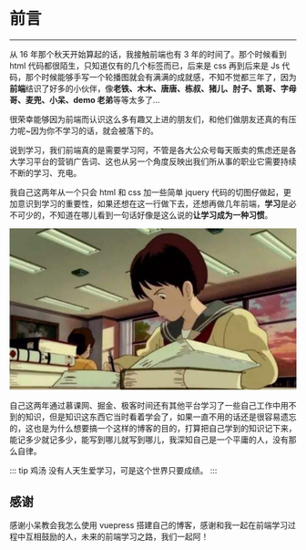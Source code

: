 # 前言

---

从 16 年那个秋天开始算起的话，我接触前端也有 3 年的时间了。那个时候看到 html 代码都很陌生，只知道仅有的几个标签而已，后来是 css 再到后来是 Js 代码，那个时候能够手写一个轮播图就会有满满的成就感，不知不觉都三年了，因为**前端**结识了好多的小伙伴，像**老铁、木木、唐唐、栋叔、猪儿、肘子、凯哥、字母哥、麦兜、小呆、demo 老弟**等等太多了...

很荣幸能够因为前端而认识这么多有趣又上进的朋友们，和他们做朋友还真的有压力呢~因为你不学习的话，就会被落下的。

说到学习，我们前端真的是需要学习阿，不管是各大公众号每天贩卖的焦虑还是各大学习平台的营销广告词、这也从另一个角度反映出我们所从事的职业它需要持续不断的学习、充电。

我自己这两年从一个只会 html 和 css 加一些简单 jquery 代码的切图仔做起，更加意识到学习的重要性，如果还想在这一行做下去，还想再做几年前端，**学习**是必不可少的，不知道在哪儿看到一句话好像是这么说的**让学习成为一种习惯**。

![node](./images/qianyan/xuexi.jpg)

自己这两年通过慕课网、掘金、极客时间还有其他平台学习了一些自己工作中用不到的知识，但是知识这东西它当时看着学会了，如果一直不用的话还是很容易遗忘的，这也是为什么想要搞一个这样的博客的目的，打算把自己学到的知识记下来，能记多少就记多少，能写到哪儿就写到哪儿，我深知自己是一个平庸的人，没有那么自律。

::: tip 鸡汤
没有人天生爱学习，可是这个世界只要成绩。
:::

## 感谢

感谢小呆教会我怎么使用 vuepress 搭建自己的博客，感谢和我一起在前端学习过程中互相鼓励的人，未来的前端学习之路，我们一起阿！
